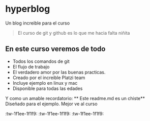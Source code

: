 # hyperblog
Un blog increible para el curso

> El curso de git y github es lo que me hacia falta
> niñita

## En este curso veremos de todo
* Todos los comandos de git
* El flujo de trabajo
* El verdadero amor por las buenas practicas.
* Creado por el increible Platzi team
* Incluye ejemplo en linux y mac
* Disponible para todas las edades

Y como un amable recordatorio: ** Este readme.md es un chiste** Diseñado para el ejemplo. Mejor ve al curso

:tw-1f1ee-1f1f9: :tw-1f1ee-1f1f9: :tw-1f1ee-1f1f9: